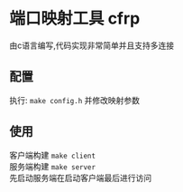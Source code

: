 # 端口映射工具 cfrp
由c语言编写,代码实现非常简单并且支持多连接


## 配置
执行: `make config.h` 并修改映射参数


## 使用
客户端构建 `make client`  
服务端构建 `make server`  
先启动服务端在启动客户端最后进行访问  
